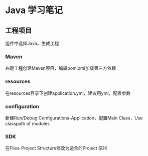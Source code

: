 # Java 学习笔记


## 工程项目
组件中选择Java，生成工程
### Maven
右键工程创建Maven项目，编辑pom.xml加载第三方依赖
### resources
在resources目录下创建application.yml，建议用yml，配置参数
### configuration
新建Run/Debug Configurations-Application，配置Main Class，Use classpath of modules
### SDK
在Files-Project Structure修改为适合的Project SDK

